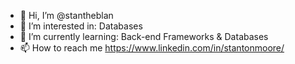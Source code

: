 - 👋 Hi, I’m @stantheblan
- 👀 I’m interested in: Databases
- 🌱 I’m currently learning: Back-end Frameworks & Databases
- 📫 How to reach me https://www.linkedin.com/in/stantonmoore/

<!---
stantheblan/stantheblan is a ✨ special ✨ repository because its `README.md` (this file) appears on your GitHub profile.
You can click the Preview link to take a look at your changes.
--->
